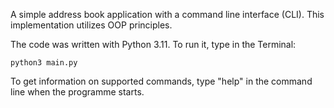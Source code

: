 A simple address book application with a command line interface (CLI). This implementation utilizes OOP principles.

The code was written with Python 3.11. To run it, type in the Terminal:

    python3 main.py

To get information on supported commands, type "help" in the command line when the programme starts.

